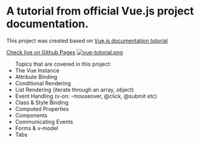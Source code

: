 # A tutorial from official Vue.js project documentation.

This project was created based on [Vue.js documentation tutorial](https://www.vuemastery.com/courses/intro-to-vue-js/)

[Check live on Github Pages](https://daniyar-yes.github.io/vuejs-tutorial/)
[![vue-tutorial.png](https://i.postimg.cc/j2YfG7BL/vue-tutorial-1.png)](https://postimg.cc/cgT63rxS)

<ul>Topics that are covered in this project:<br>
<li>The Vue Instance
<li>Attribute Binding
<li>Conditional Rendering
<li>List Rendering (iterate through an array, object)
<li>Event Handling (v-on: -mouseover, @click, @submit etc)
<li>Class & Style Binding
<li>Computed Properties
<li>Components
<li>Communicating Events
<li>Forms & v-model
<li>Tabs
</ul>